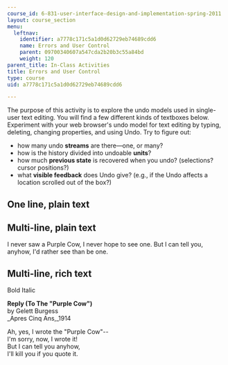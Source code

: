 ```yaml
---
course_id: 6-831-user-interface-design-and-implementation-spring-2011
layout: course_section
menu:
  leftnav:
    identifier: a7778c171c5a1d0d62729eb74689cdd6
    name: Errors and User Control
    parent: 09700340607a547cda2b20b3c55a84bd
    weight: 120
parent_title: In-Class Activities
title: Errors and User Control
type: course
uid: a7778c171c5a1d0d62729eb74689cdd6

---
```


The purpose of this activity is to explore the undo models used in single-user text editing. You will find a few different kinds of textboxes below. Experiment with your web browser's undo model for text editing by typing, deleting, changing properties, and using Undo. Try to figure out:

*   how many undo **streams** are there—one, or many?
*   how is the history divided into undoable **units**?
*   how much **previous state** is recovered when you undo? (selections? cursor positions?)
*   what **visible feedback** does Undo give? (e.g., if the Undo affects a location scrolled out of the box?)

One line, plain text
--------------------

Multi-line, plain text
----------------------

I never saw a Purple Cow, I never hope to see one. But I can tell you, anyhow, I'd rather see than be one.

Multi-line, rich text
---------------------

Bold Italic

**Reply (To The "Purple Cow")**  
by Gelett Burgess  
_Apres Cinq Ans,_1914

Ah, yes, I wrote the "Purple Cow"--  
I'm sorry, now, I wrote it!  
But I can tell you anyhow,  
I'll kill you if you quote it.